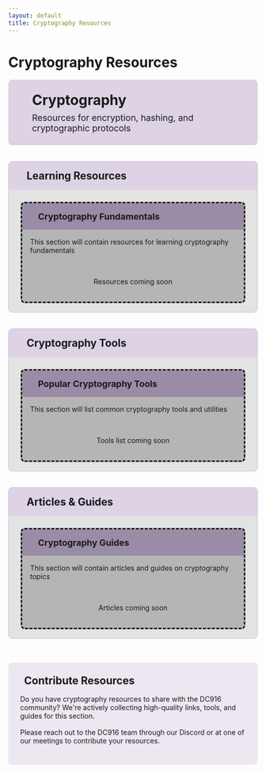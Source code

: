 ```yaml
---
layout: default
title: Cryptography Resources
---
```


# Cryptography Resources

<div class="resource-header">
  <div class="resource-icon">
    <i class="fas fa-key"></i>
  </div>
  <div class="resource-title">
    <h1>Cryptography</h1>
    <p>Resources for encryption, hashing, and cryptographic protocols</p>
  </div>
</div>

<div class="resource-content">
  <div class="resource-section">
    <div class="section-header collapsible">
      <h2><i class="fas fa-book"></i> Learning Resources</h2>
      <i class="fas fa-chevron-down toggle-icon"></i>
    </div>
    <div class="section-content">
      <div class="resource-cards">
        <div class="resource-card placeholder-card">
          <div class="card-header">
            <i class="fas fa-graduation-cap"></i>
            <h3>Cryptography Fundamentals</h3>
          </div>
          <div class="card-content">
            <p>This section will contain resources for learning cryptography fundamentals</p>
            <div class="placeholder-message">
              <i class="fas fa-lock"></i>
              <span>Resources coming soon</span>
            </div>
          </div>
        </div>
      </div>
    </div>
  </div>
  
  <div class="resource-section">
    <div class="section-header collapsible">
      <h2><i class="fas fa-tools"></i> Cryptography Tools</h2>
      <i class="fas fa-chevron-down toggle-icon"></i>
    </div>
    <div class="section-content">
      <div class="resource-cards">
        <div class="resource-card placeholder-card">
          <div class="card-header">
            <i class="fas fa-tools"></i>
            <h3>Popular Cryptography Tools</h3>
          </div>
          <div class="card-content">
            <p>This section will list common cryptography tools and utilities</p>
            <div class="placeholder-message">
              <i class="fas fa-lock"></i>
              <span>Tools list coming soon</span>
            </div>
          </div>
        </div>
      </div>
    </div>
  </div>
  
  <div class="resource-section">
    <div class="section-header collapsible">
      <h2><i class="fas fa-newspaper"></i> Articles & Guides</h2>
      <i class="fas fa-chevron-down toggle-icon"></i>
    </div>
    <div class="section-content">
      <div class="resource-cards">
        <div class="resource-card placeholder-card">
          <div class="card-header">
            <i class="fas fa-file-alt"></i>
            <h3>Cryptography Guides</h3>
          </div>
          <div class="card-content">
            <p>This section will contain articles and guides on cryptography topics</p>
            <div class="placeholder-message">
              <i class="fas fa-lock"></i>
              <span>Articles coming soon</span>
            </div>
          </div>
        </div>
      </div>
    </div>
  </div>
</div>

<div class="contribute-section">
  <h2><i class="fas fa-hands-helping"></i> Contribute Resources</h2>
  <p>
    Do you have cryptography resources to share with the DC916 community? We're actively collecting high-quality links, tools, and guides for this section.
  </p>
  <p>
    Please reach out to the DC916 team through our <a href="https://discord.gg/Dkn5DZTaGh" target="_blank">Discord</a> or at one of our meetings to contribute your resources.
  </p>
</div>

<style>
/* Resource Page Styles */
.resource-header {
  display: flex;
  align-items: center;
  margin-bottom: 2rem;
  background: rgba(91, 43, 130, 0.2);
  padding: 1.5rem;
  border-radius: 8px;
  border-left: 4px solid var(--conifer);
}

.resource-icon {
  font-size: 3rem;
  color: var(--conifer);
  margin-right: 1.5rem;
}

.resource-title h1 {
  margin: 0 0 0.5rem 0;
  color: var(--conifer);
}

.resource-title p {
  margin: 0;
  color: var(--kings-silver);
  font-size: 1.1rem;
}

.resource-content {
  margin-bottom: 2rem;
}

.resource-section {
  margin-bottom: 2rem;
  border: 1px solid rgba(91, 43, 130, 0.3);
  border-radius: 8px;
  overflow: hidden;
}

/* Collapsible Section Styles */
.section-header {
  display: flex;
  justify-content: space-between;
  align-items: center;
  padding: 1rem 1.5rem;
  background: rgba(91, 43, 130, 0.2);
  cursor: pointer;
  transition: all 0.3s ease;
}

.section-header:hover {
  background: rgba(91, 43, 130, 0.3);
}

.section-header h2 {
  color: var(--kings-silver);
  margin: 0;
  font-size: 1.3rem;
  display: flex;
  align-items: center;
}

.section-header h2 i {
  margin-right: 0.75rem;
  color: var(--conifer);
}

.toggle-icon {
  color: var(--conifer);
  font-size: 1.2rem;
  transition: transform 0.3s ease;
}

.section-header.active .toggle-icon {
  transform: rotate(180deg);
}

.section-content {
  padding: 1.5rem;
  background: rgba(0, 0, 0, 0.1);
}

/* Resource Cards Styles */
.resource-cards {
  display: grid;
  grid-template-columns: repeat(auto-fill, minmax(300px, 1fr));
  gap: 1.5rem;
}

.resource-card {
  background: rgba(0, 0, 0, 0.2);
  border: 1px solid var(--kings-purple);
  border-radius: 8px;
  overflow: hidden;
  transition: all 0.3s ease;
  height: 100%;
  display: flex;
  flex-direction: column;
}

.resource-card:hover {
  transform: translateY(-5px);
  box-shadow: 0 10px 20px rgba(0, 0, 0, 0.3);
  border-color: var(--conifer);
}

.card-header {
  background: rgba(91, 43, 130, 0.3);
  padding: 1rem;
  display: flex;
  align-items: center;
}

.card-header i {
  font-size: 1.5rem;
  color: var(--conifer);
  margin-right: 1rem;
}

.card-header h3 {
  margin: 0;
  color: var(--kings-silver);
  font-size: 1.1rem;
}

.card-content {
  padding: 1rem;
  flex-grow: 1;
  display: flex;
  flex-direction: column;
}

.card-content p {
  color: var(--terminal-text);
  margin: 0 0 1rem 0;
}

.resource-link {
  display: inline-flex;
  align-items: center;
  background: var(--kings-purple);
  color: var(--terminal-text);
  padding: 0.5rem 1rem;
  border-radius: 4px;
  text-decoration: none;
  transition: all 0.3s ease;
  margin-top: auto;
}

.resource-link:hover {
  background: var(--conifer);
  color: var(--terminal-background);
}

.resource-link i {
  margin-right: 0.5rem;
}

/* Placeholder Styles */
.placeholder-card {
  border-style: dashed;
}

.placeholder-message {
  display: flex;
  flex-direction: column;
  align-items: center;
  padding: 1rem;
  color: var(--kings-silver);
  text-align: center;
  margin-top: auto;
}

.placeholder-message i {
  font-size: 2rem;
  margin-bottom: 0.5rem;
  opacity: 0.7;
}

/* Contribute Section */
.contribute-section {
  background: rgba(91, 43, 130, 0.1);
  border: 1px dashed var(--kings-purple);
  border-radius: 8px;
  padding: 1.5rem;
  margin-top: 3rem;
}

.contribute-section h2 {
  color: var(--conifer);
  margin-top: 0;
  margin-bottom: 1rem;
}

.contribute-section h2 i {
  margin-right: 0.5rem;
}

.contribute-section p {
  color: var(--terminal-text);
  margin-bottom: 1rem;
}

.contribute-section a {
  color: var(--conifer);
  text-decoration: none;
  transition: all 0.3s ease;
}

.contribute-section a:hover {
  text-decoration: underline;
}

/* Responsive Styles */
@media (max-width: 768px) {
  .resource-header {
    flex-direction: column;
    text-align: center;
  }
  
  .resource-icon {
    margin-right: 0;
    margin-bottom: 1rem;
  }
  
  .resource-cards {
    grid-template-columns: 1fr;
  }
}
</style>

<script>
document.addEventListener('DOMContentLoaded', function() {
  // Initialize all sections as expanded
  const sections = document.querySelectorAll('.section-header');
  
  sections.forEach(section => {
    // Add active class to all sections initially
    section.classList.add('active');
    
    // Add click event listener
    section.addEventListener('click', function() {
      this.classList.toggle('active');
      
      // Toggle the visibility of the content
      const content = this.nextElementSibling;
      if (this.classList.contains('active')) {
        content.style.maxHeight = content.scrollHeight + "px";
      } else {
        content.style.maxHeight = "0";
      }
    });
    
    // Set initial state (expanded)
    const content = section.nextElementSibling;
    content.style.maxHeight = content.scrollHeight + "px";
    content.style.overflow = "hidden";
    content.style.transition = "max-height 0.3s ease";
  });
});
</script>
